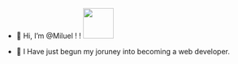 - 👋 Hi, I’m @Miluel ! ! <img src="https://c.tenor.com/1qrL4H6t1oAAAAAC/hedgehog.gif" width="60" height="60" />

- 🌱 I Have just begun my joruney into becoming a web developer. 


<!---
Miluel/Miluel is a ✨ special ✨ repository because its `README.md` (this file) appears on your GitHub profile.
You can click the Preview link to take a look at your changes.
--->
